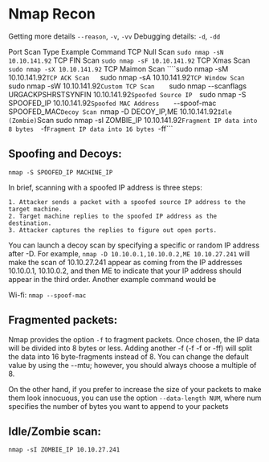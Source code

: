 # Nmap Recon
Getting more details ```--reason```, ```-v```, ```-vv```
Debugging details: ```-d```, ```-dd```

Port Scan Type 	Example Command
TCP Null Scan 	```sudo nmap -sN 10.10.141.92```
TCP FIN Scan 	```sudo nmap -sF 10.10.141.92```
TCP Xmas Scan 	```sudo nmap -sX 10.10.141.92```
TCP Maimon Scan 	````sudo nmap -sM 10.10.141.92```
TCP ACK Scan 	```sudo nmap -sA 10.10.141.92```
TCP Window Scan 	```sudo nmap -sW 10.10.141.92```
Custom TCP Scan 	```sudo nmap --scanflags URGACKPSHRSTSYNFIN 10.10.141.92```
Spoofed Source IP 	```sudo nmap -S SPOOFED_IP 10.10.141.92```
Spoofed MAC Address 	```--spoof-mac SPOOFED_MAC```
Decoy Scan 	```nmap -D DECOY_IP,ME 10.10.141.92```
Idle (Zombie) ```Scan 	sudo nmap -sI ZOMBIE_IP 10.10.141.92```
Fragment IP data into 8 bytes 	```-f```
Fragment IP data into 16 bytes 	```-ff```

## Spoofing and Decoys:
```nmap -S SPOOFED_IP MACHINE_IP```

In brief, scanning with a spoofed IP address is three steps:

    1. Attacker sends a packet with a spoofed source IP address to the target machine.
    2. Target machine replies to the spoofed IP address as the destination.
    3. Attacker captures the replies to figure out open ports.

You can launch a decoy scan by specifying a specific or random IP address after -D. For example, ```nmap -D 10.10.0.1,10.10.0.2,ME 10.10.27.241``` will make the scan of 10.10.27.241 appear as coming from the IP addresses 10.10.0.1, 10.10.0.2, and then ME to indicate that your IP address should appear in the third order. Another example command would be 

Wi-fi:
```nmap --spoof-mac```

## Fragmented packets:
Nmap provides the option ```-f``` to fragment packets. Once chosen, the IP data will be divided into 8 bytes or less. Adding another -f (-f -f or -ff) will split the data into 16 byte-fragments instead of 8. You can change the default value by using the --mtu; however, you should always choose a multiple of 8.

On the other hand, if you prefer to increase the size of your packets to make them look innocuous, you can use the option ```--data-length NUM```, where num specifies the number of bytes you want to append to your packets

## Idle/Zombie scan:

```nmap -sI ZOMBIE_IP 10.10.27.241```
